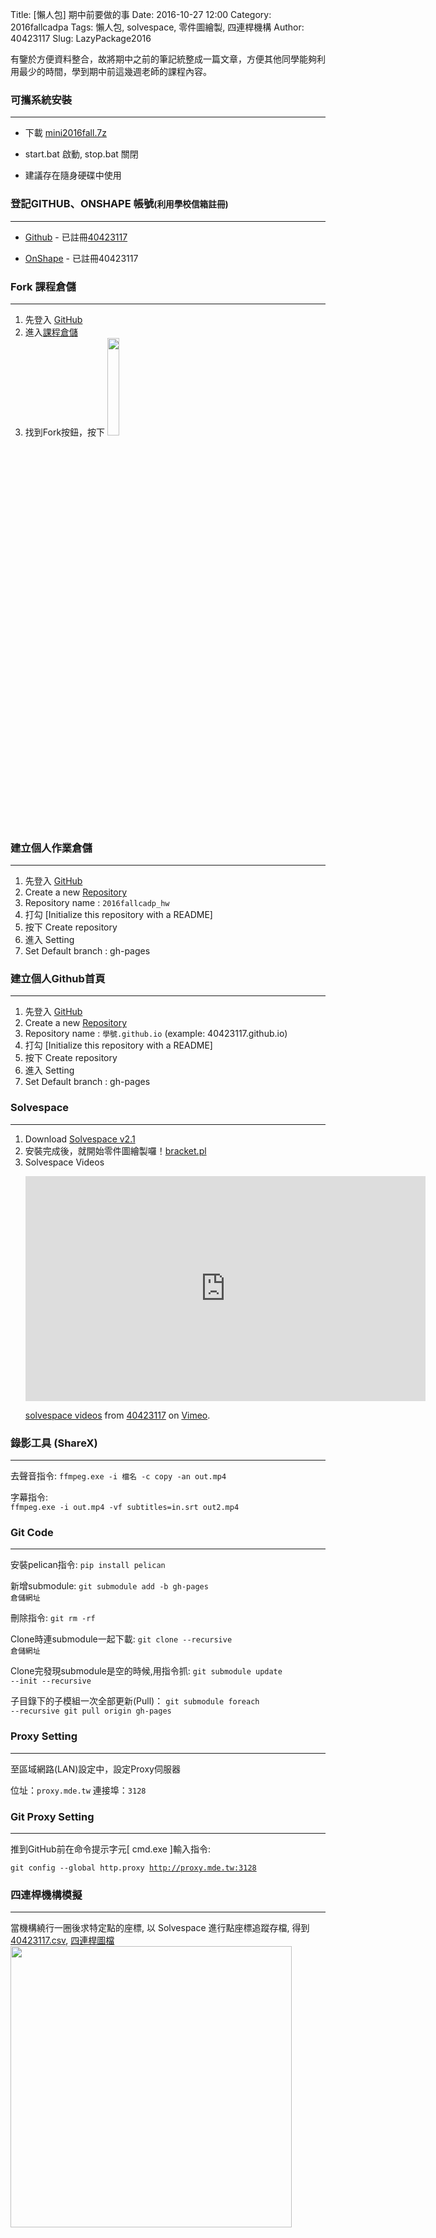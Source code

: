 Title: [懶人包] 期中前要做的事
Date: 2016-10-27 12:00
Category: 2016fallcadpa
Tags: 懶人包, solvespace, 零件圖繪製, 四連桿機構
Author: 40423117
Slug: LazyPackage2016

有鑒於方便資料整合，故將期中之前的筆記統整成一篇文章，方便其他同學能夠利用最少的時間，學到期中前這幾週老師的課程內容。

<!-- PELICAN_END_SUMMARY -->

### 可攜系統安裝
<hr/>

  * 下載 <a href="https://140.130.17.101/download/?filepath=/home/yen/cmsimply/wsgi/local_data/downloads/mini2016fall_with_leo.7z">mini2016fall.7z</a>
  
  * start.bat 啟動, stop.bat 關閉
  
  * 建議存在隨身硬碟中使用
  
### 登記GITHUB、ONSHAPE 帳號<small>(利用學校信箱註冊)</small>
<hr/>

  * <a href="https://github.com/">Github</a> - 已註冊[40423117](https://github.com/40423117)
  
  * <a href="https://www.onshape.com">OnShape</a> - 已註冊40423117

###  Fork 課程倉儲
<hr/>

1. 先登入 [GitHub](https://github.com/)
2. 進入[課程倉儲](https://github.com/mdecourse/2016fallcadp)
3. 找到Fork按鈕，按下 <a href="http://i.imgur.com/acpvuNq.png"><img src="http://i.imgur.com/acpvuNq.png" height="20%"></a>

### 建立個人作業倉儲
<hr/>

1. 先登入 [GitHub](https://github.com/)
2. Create a new [Repository](https://github.com/new)
3. Repository name : <code>2016fallcadp_hw</code>
4. 打勾 [Initialize this repository with a README]
5. 按下 Create  repository
6. 進入 Setting
7. Set Default branch : gh-pages

### 建立個人Github首頁
<hr/>

1. 先登入 [GitHub](https://github.com/)
2. Create a new [Repository](https://github.com/new)
3. Repository name : <code>學號.github.io</code> (example: 40423117.github.io)
4. 打勾 [Initialize this repository with a README]
5. 按下 Create  repository
6. 進入 Setting
7. Set Default branch : gh-pages

###  Solvespace
<hr/>

1. Download [Solvespace v2.1](https://github.com/solvespace/solvespace/releases/tag/v2.1)
2. 安裝完成後，就開始零件圖繪製囉！[bracket.pl](http://solvespace.com/bracket.pl)
3. Solvespace Videos<p>
    <iframe src="https://player.vimeo.com/video/186445993?title=0&byline=0&portrait=0" width="640" height="360" frameborder="0" webkitallowfullscreen mozallowfullscreen allowfullscreen></iframe>
    <p><a href="https://vimeo.com/user44960495">solvespace videos</a> from <a href="https://vimeo.com/user44960495">40423117</a> on <a href="https://vimeo.com">Vimeo</a>.</p>
    </p>

### 錄影工具 (ShareX)
<hr/>
去聲音指令:  
<code>ffmpeg.exe -i 檔名 -c copy -an out.mp4</code>

字幕指令:  
<code>ffmpeg.exe -i out.mp4 -vf subtitles=in.srt out2.mp4</code>

### Git Code
<hr/>

安裝pelican指令:
<code>pip install pelican</code> 

新增submodule:
<code>git submodule add -b gh-pages 倉儲網址</code>

刪除指令:
<code>git rm -rf</code>

Clone時連submodule一起下載:
<code>git clone --recursive 倉儲網址</code>

Clone完發現submodule是空的時候,用指令抓:
<code>git submodule update --init --recursive</code> 

子目錄下的子模組一次全部更新(Pull)：
<code>git submodule foreach --recursive git pull origin gh-pages</code>

### Proxy Setting
<hr/>

至區域網路(LAN)設定中，設定Proxy伺服器

位址：<code>proxy.mde.tw</code>
連接埠：<code>3128</code>

### Git Proxy Setting
<hr/>

推到GitHub前在命令提示字元[ cmd.exe ]輸入指令: 

<code>git config --global http.proxy http://proxy.mde.tw:3128 </code>

### 四連桿機構模擬
<hr/>

當機構繞行一圈後求特定點的座標, 以 Solvespace 進行點座標追蹤存檔, 得到 [40423117.csv](https://40423117.github.io/2016fallcadp_hw/data/w7_fourbar.csv), [四連桿圖檔](https://40423117.github.io/2016fallcadp_hw/data/w7_fourbar.slvs)
<a href="http://i.imgur.com/sQt8trC.png"><img src="http://i.imgur.com/sQt8trC.png" height="450px"></a>



